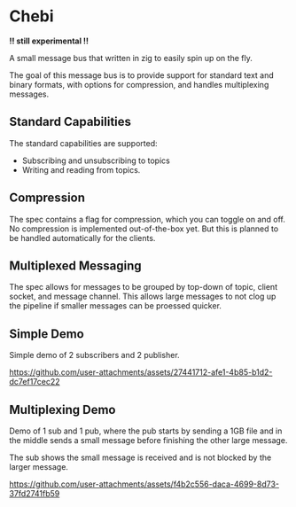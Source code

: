 # Chebi

**!! still experimental !!**

A small message bus that written in zig to easily spin up on the fly.

The goal of this message bus is to provide support for standard text and binary
formats, with options for compression, and handles multiplexing messages.

## Standard Capabilities

The standard capabilities are supported:
- Subscribing and unsubscribing to topics
- Writing and reading from topics.

## Compression

The spec contains a flag for compression, which you can toggle on and off.
No compression is implemented out-of-the-box yet. But this is planned to be handled
automatically for the clients.

## Multiplexed Messaging

The spec allows for messages to be grouped by top-down of topic, client socket, and message channel.
This allows large messages to not clog up the pipeline if smaller messages can be proessed quicker.

## Simple Demo

Simple demo of 2 subscribers and 2 publisher.

https://github.com/user-attachments/assets/27441712-afe1-4b85-b1d2-dc7ef17cec22

## Multiplexing Demo

Demo of 1 sub and 1 pub, where the pub starts by sending a 1GB file and in the
middle sends a small message before finishing the other large message.

The sub shows the small message is received and is not blocked by the larger
message.

https://github.com/user-attachments/assets/f4b2c556-daca-4699-8d73-37fd2741fb59
